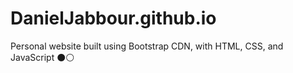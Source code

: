 # DanielJabbour.github.io
Personal website built using Bootstrap CDN, with HTML, CSS, and JavaScript ⚫️⚪️
